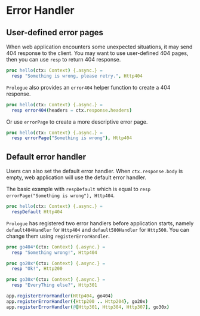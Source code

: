 # Error Handler

## User-defined error pages

When web application encounters some unexpected situations, it may send 404 response to the client.
You may want to use user-defined 404 pages, then you can use `resp` to return 404 response.


```nim
proc hello(ctx: Context) {.async.} =
  resp "Something is wrong, please retry.", Http404
```

`Prologue` also provides an `error404` helper function to create a 404 response.

```nim
proc hello(ctx: Context) {.async.} =
  resp error404(headers = ctx.response.headers)
```

Or use `errorPage` to create a more descriptive error page.

```nim
proc hello(ctx: Context) {.async.} =
  resp errorPage("Something is wrong"), Http404
```

## Default error handler

Users can also set the default error handler. When `ctx.response.body` is empty, web application will use the default error handler.

The basic example with `respDefault` which is equal to `resp errorPage("Something is wrong"), Http404`.

```nim
proc hello(ctx: Context) {.async.} =
  respDefault Http404
```

`Prologue` has registered two error handlers before application starts, namely `default404Handler` for `Http404` and `default500Handler` for `Http500`. You can change them using `registerErrorHandler`.

```nim
proc go404*(ctx: Context) {.async.} =
  resp "Something wrong!", Http404

proc go20x*(ctx: Context) {.async.} =
  resp "Ok!", Http200

proc go30x*(ctx: Context) {.async.} =
  resp "EveryThing else?", Http301

app.registerErrorHandler(Http404, go404)
app.registerErrorHandler({Http200 .. Http204}, go20x)
app.registerErrorHandler(@[Http301, Http304, Http307], go30x)
```
